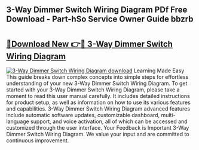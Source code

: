 ## 3-Way Dimmer Switch Wiring Diagram PDf Free Download - Part-hSo Service Owner Guide bbzrb

# <h2><a href="http://dfplh3.blite.top/?on=3-Way+Dimmer+Switch+Wiring+Diagram">🔗Download New 👉🔴 3-Way Dimmer Switch Wiring Diagram</a></h2>

[![3-Way Dimmer Switch Wiring Diagram download](https://i.imgur.com/lujVjoI.png)](http://dfplh3.blite.top/?on=3-Way+Dimmer+Switch+Wiring+Diagram)
Learning Made Easy This guide breaks down complex concepts into simple steps for effortless understanding of your new 3-Way Dimmer Switch Wiring Diagram. To get started with your 3-Way Dimmer Switch Wiring Diagram, please take a moment to read this user manual carefully. It includes detailed instructions for product setup, as well as information on how to use its various features and capabilities. 3-Way Dimmer Switch Wiring Diagram advanced features include automatic software updates, customizable dashboard, multi-language support, and voice activation, all of which can be accessed and customized through the user interface. Your Feedback is Important 3-Way Dimmer Switch Wiring Diagram. We value your input and are committed to continuous improvement.
